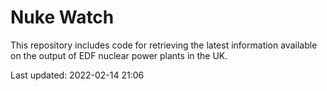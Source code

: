 # Nuke Watch

This repository includes code for retrieving the latest information available on the output of EDF nuclear power plants in the UK.

Last updated: 2022-02-14 21:06